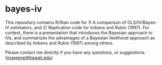# bayes-iv

This repository contains R/Stan code for 1) A comparison of OLS/IV/Bayes-IV estimators, and 2) Replication code for Imbens and Rubin (1997).  For context, there is a presentation that introduces the Bayesian approach to IVs, and summarizes the advantages of a Bayesian likelihood approach as described by Imbens and Rubin (1997) among others.

Please contact me directly if you have any questions, or suggestions. (jrsweene@hawaii.edu)
